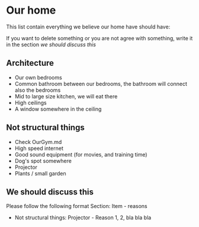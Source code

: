 # Our home
This list contain everything we believe our home have should have:

If you want to delete something or you are not agree with something, write it in the section *we should discuss this*

## Architecture
* Our own bedrooms
* Common bathroom between our bedrooms, the bathroom will connect also the bedrooms
* Mid to large size kitchen, we will eat there 
* High ceilings
* A window somewhere in the ceiling

## Not structural things
* Check OurGym.md
* High speed internet
* Good sound equipment (for movies, and training time)
* Dog's spot somewhere
* Projector
* Plants / small garden

## We should discuss this
Please follow the following format
 Section: Item - reasons
* Not structural things: Projector - Reason 1, 2, bla bla bla
